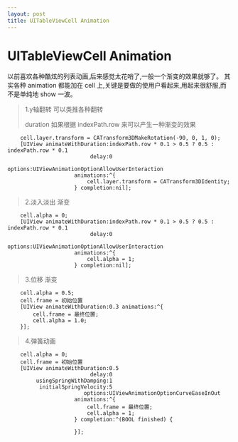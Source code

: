 ```yaml
---
layout: post
title: UITableViewCell Animation
---
```


# UITableViewCell Animation

以前喜欢各种酷炫的列表动画,后来感觉太花哨了,一般一个渐变的效果就够了。
其实各种 animation 都能加在 cell 上,关键是要做的使用户看起来,用起来很舒服,而不是单纯地 show 一波。

> 1.y轴翻转 可以类推各种翻转
> 
> duration 如果根据 indexPath.row 来可以产生一种渐变的效果

```
    cell.layer.transform = CATransform3DMakeRotation(-90, 0, 1, 0);
    [UIView animateWithDuration:indexPath.row * 0.1 > 0.5 ? 0.5 : indexPath.row * 0.1
                          delay:0
                        options:UIViewAnimationOptionAllowUserInteraction
                     animations:^{
                         cell.layer.transform = CATransform3DIdentity;
                     } completion:nil];

```

> 2.淡入淡出 渐变

```
    cell.alpha = 0;
    [UIView animateWithDuration:indexPath.row * 0.1 > 0.5 ? 0.5 : indexPath.row * 0.1
                          delay:0
                        options:UIViewAnimationOptionAllowUserInteraction
                     animations:^{
                         cell.alpha = 1;
                     } completion:nil];
```

> 3.位移 渐变

```
    cell.alpha = 0.5;
    cell.frame = 初始位置
    [UIView animateWithDuration:0.3 animations:^{
        cell.frame = 最终位置;
        cell.alpha = 1.0;
    }];
```

> 4.弹簧动画

```
    cell.alpha = 0;
    cell.frame = 初始位置
    [UIView animateWithDuration:0.5
                          delay:0
         usingSpringWithDamping:1
          initialSpringVelocity:5
                        options:UIViewAnimationOptionCurveEaseInOut
                     animations:^{
                         cell.frame = 最终位置;
                         cell.alpha = 1;
                     } completion:^(BOOL finished) {
        
                     }];
```
